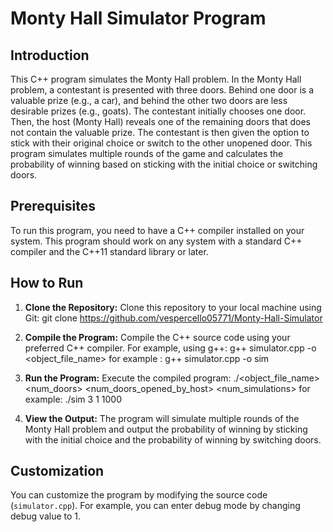 # Monty Hall Simulator Program

## Introduction
This C++ program simulates the Monty Hall problem. In the Monty Hall problem, a contestant is presented with three doors. Behind one door is a valuable prize (e.g., a car), and behind the other two doors are less desirable prizes (e.g., goats). The contestant initially chooses one door. Then, the host (Monty Hall) reveals one of the remaining doors that does not contain the valuable prize. The contestant is then given the option to stick with their original choice or switch to the other unopened door. This program simulates multiple rounds of the game and calculates the probability of winning based on sticking with the initial choice or switching doors.

## Prerequisites
To run this program, you need to have a C++ compiler installed on your system. This program should work on any system with a standard C++ compiler and the C++11 standard library or later.

## How to Run
1. **Clone the Repository:**
    Clone this repository to your local machine using Git:
    git clone https://github.com/vespercello05771/Monty-Hall-Simulator

2. **Compile the Program:**
    Compile the C++ source code using your preferred C++ compiler. For example, using g++:
    g++ simulator.cpp -o <object_file_name>
    for example : g++ simulator.cpp -o sim

3. **Run the Program:**
    Execute the compiled program:
    ./<object_file_name> <num_doors> <num_doors_opened_by_host> <num_simulations>
    for example: ./sim 3 1 1000

4. **View the Output:**
    The program will simulate multiple rounds of the Monty Hall problem and output the probability of winning by sticking with the initial choice and the probability of winning by switching doors.

## Customization
You can customize the program by modifying the source code (`simulator.cpp`). For example, you can enter debug mode by changing debug value to 1.



